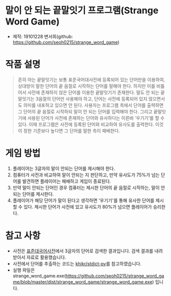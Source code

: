 말이 안 되는 끝말잇기 프로그램(Strange Word Game)
===================================
* 제작: 19101228 변서희(github: https://github.com/seoh0215/strange_word_game)

 작품 설명
===================================
>흔히 아는 끝말잇기는 보통 표준국어대사전에 등록되어 있는 단어만을 이용하여, 상대방이 말한 단어의 끝 음절로 시작하는 단어를 말해야 한다. 하지만 이를 비틀어서 사전에 존재하지 않은 단어를 이용한 끝말잇기가 존재한다. 말도 안 되는 끝말잇기는 3음절의 단어만 사용해야 하고, 단어는 사전에 등록되어 있지 않으면서도 의미를 내포하고 있으면 안 된다. 사용자는 프로그램 측에서 단어를 출력하면 그 단어의 끝 음절로 시작하되 말이 안 되는 단어를 입력해야 한다. 그리고 끝말잇기에 사용된 단어가 사전에 존재하는 단어와 유사하다는 이른바 ‘우기기’를 할 수 있다. 이때 프로그램은 사전에 등록된 단어와 비교하여 유사도를 출력한다. 이것이 정한 기준보다 높다면 그 단어를 말한 측이 패배한다.

게임 방법
===================================
1. 플레이어는 3글자의 말이 안되는 단어를 제시해야 한다.
2. 컴퓨터가 사전과 비교하여 말이 안되는 지 판단하고, 만약 유사도가 75%가 넘는 단어를 발견하면 플레이어는 패배하고 게임이 종료된다.
3. 만약 말이 안되는 단어인 경우 컴퓨터는 제시한 단어의 끝 음절로 시작하는, 말이 안되는 단어를 제시한다.
4. 플레이어가 해당 단어가 말이 된다고 생각하면 '우기기'를 통해 유사한 단어를 제시할 수 있다. 제시한 단어가 사전에 있고 유사도가 80%가 넘으면 플레이어가 승리한다.

참고 사항
===================================
* 사전은 [표준대국어사전](https://stdict.korean.go.kr/search/searchDetailWords.do)에서 3글자의 단어로 검색한 결과입니다. 검색 결과를 내려받아서 자료로 활용했습니다.
* 사전에서 단어를 추출하는 코드는 [khjkr/stdict-py](https://github.com/khjkr/stdict-py)를 참고하였습니다. 
* 실행 파일은 strange_word_game.exe(https://github.com/seoh0215/strange_word_game/blob/master/dist/strange_word_game/strange_word_game.exe) 입니다.
